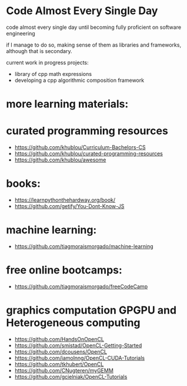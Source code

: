 # Code Almost Every Single Day

code almost every single day until becoming fully proficient on software engineering

if I manage to do so, making sense of them as libraries and frameworks, although that is secondary.

current work in progress projects:

- library of cpp math expressions
- developing a cpp algorithmic composition framework

# more learning materials:

# curated programming resources
- https://github.com/khublou/Curriculum-Bachelors-CS
- https://github.com/khublou/curated-programming-resources
- https://github.com/khublou/awesome

# books:
- https://learnpythonthehardway.org/book/
- https://github.com/getify/You-Dont-Know-JS

# machine learning:
- https://github.com/tiagmoraismorgado/machine-learning

# free online bootcamps:
- https://github.com/tiagmoraismorgado/freeCodeCamp

# graphics computation GPGPU and Heterogeneous computing

- https://github.com/HandsOnOpenCL
- https://github.com/smistad/OpenCL-Getting-Started
- https://github.com/dcousens/OpenCL
- https://github.com/jamolnng/OpenCL-CUDA-Tutorials
- https://github.com/tkhubert/OpenCL
- https://github.com/CNugteren/myGEMM
- https://github.com/gcielniak/OpenCL-Tutorials
